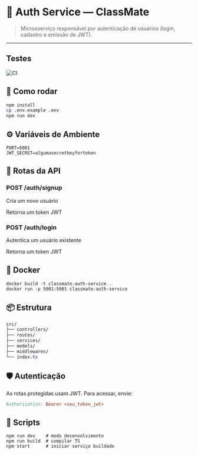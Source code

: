 # 🔐 Auth Service — ClassMate

> Microsserviço responsável por autenticação de usuários (login, cadastro e emissão de JWT).

---

## Testes

![CI](https://github.com/supiacenti/classmate-auth-service/actions/workflows/ci.yml/badge.svg)


## 🚀 Como rodar

```bash
npm install
cp .env.example .env
npm run dev
```

## ⚙️ Variáveis de Ambiente

```
PORT=5001
JWT_SECRET=algumasecretkeyfortoken
```

## 🧪 Rotas da API

### POST /auth/signup
Cria um novo usuário

Retorna um token JWT

### POST /auth/login
Autentica um usuário existente

Retorna um token JWT

## 🐳 Docker

```
docker build -t classmate-auth-service .
docker run -p 5001:5001 classmate-auth-service
```

## 📦 Estrutura

``` css
src/
├── controllers/
├── routes/
├── services/
├── models/
├── middlewares/
└── index.ts
```

## 🛡️ Autenticação

As rotas protegidas usam JWT. Para acessar, envie:

``` makefile
Authorization: Bearer <seu_token_jwt>
```

## 🧰 Scripts

```
npm run dev    # modo desenvolvimento
npm run build  # compilar TS
npm start      # iniciar serviço buildado
```